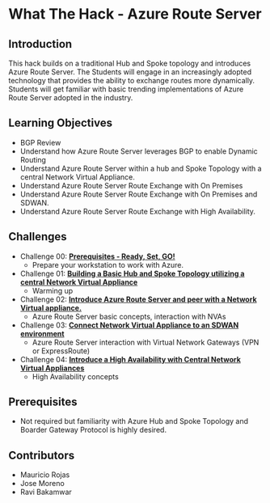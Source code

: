 # What The Hack - Azure Route Server

## Introduction

This hack builds on a traditional Hub and Spoke topology and introduces Azure Route Server. The Students will engage in an increasingly adopted technology that provides the ability to exchange routes more dynamically. Students will get familiar with basic trending implementations of Azure Route Server adopted in the industry.  

## Learning Objectives

- BGP Review
- Understand how Azure Route Server leverages BGP to enable Dynamic Routing
- Understand  Azure Route Server within a hub and Spoke Topology with a central Network Virtual Appliance.  
- Understand Azure Route Server Route Exchange with On Premises 
- Understand Azure Route Server Route Exchange with On Premises and SDWAN. 
- Understand Azure Route Server Route Exchange with High Availability.

## Challenges

- Challenge 00: **[Prerequisites - Ready, Set, GO!](Student/Challenge-00.md)**
	 - Prepare your workstation to work with Azure.
- Challenge 01: **[Building a Basic Hub and Spoke Topology utilizing a central Network Virtual Appliance](Student/Challenge-01.md)**
	 - Warming up
- Challenge 02: **[Introduce Azure Route Server and peer with a Network Virtual appliance.](Student/Challenge-02.md)**
	 - Azure Route Server basic concepts, interaction with NVAs
- Challenge 03: **[Connect Network Virtual Appliance to an SDWAN environment](Student/Challenge-03.md)**
	 - Azure Route Server interaction with Virtual Network Gateways (VPN or ExpressRoute)
- Challenge 04: **[Introduce a High Availability with Central Network Virtual Appliances](Student/Challenge-04.md)**
	 - High Availability concepts

## Prerequisites

- Not required but familiarity with Azure Hub and Spoke Topology and Boarder Gateway Protocol is highly desired. 

## Contributors

- Mauricio Rojas
- Jose Moreno
- Ravi Bakamwar
